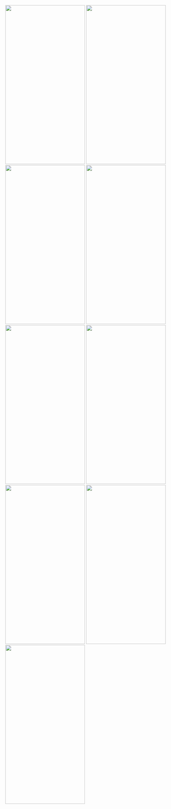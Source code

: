 
<img src="https://user-images.githubusercontent.com/92275173/205516520-c2ad37a3-9c49-4e7f-b673-be19f81cd621.png" height="500" width="250" > <img src="https://user-images.githubusercontent.com/92275173/205518137-4cc31c1f-4a24-4a55-975b-b19a4888643a.png" height="500" width="250" > <img src="https://user-images.githubusercontent.com/92275173/205518166-b1ea64f2-14c6-4fc0-81c7-ee74b42cf9d2.png" height="500" width="250" >
<img src="https://user-images.githubusercontent.com/92275173/205518168-5ea5c99b-fb3a-4667-9749-2912adcda1cc.png" height="500" width="250" >
<img src="https://user-images.githubusercontent.com/92275173/205518170-14c98277-bca5-4bb3-a36e-855cc56cb4ac.png" height="500" width="250" >
<img src="https://user-images.githubusercontent.com/92275173/205518180-85d27e04-9649-4346-9e0e-d5153198bead.png" height="500" width="250" >
<img src="https://user-images.githubusercontent.com/92275173/205518186-89be5dbb-c255-4175-a000-ba1743631909.png" height="500" width="250" >
<img src="https://user-images.githubusercontent.com/92275173/205518188-d6f52fec-5def-4218-b84f-43eb0c8679bd.png" height="500" width="250" >
<img src="https://user-images.githubusercontent.com/92275173/205518193-9f2a9bc2-2eaf-4e5b-8b37-944c87997488.png" height="500" width="250" >

